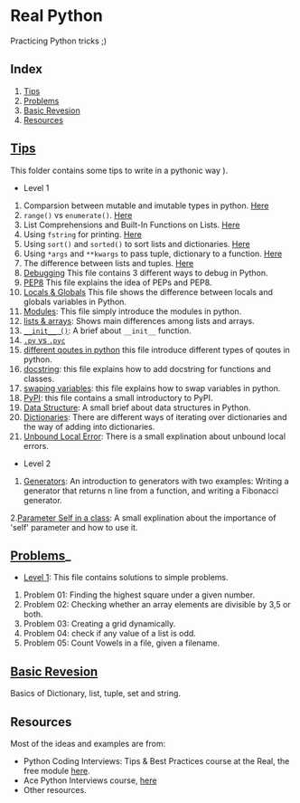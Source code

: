 # Real Python
Practicing Python tricks ;)
## Index
1. [Tips](#tips_file)
2. [Problems](#problems-file)
3. [Basic Revesion](#basic-revesion)
4. [Resources](#resources)

## [Tips](https://github.com/Nemat-Allah-Aloush/Real-Python/tree/master/Tips)

This folder contains some tips to write in a pythonic way ).

* Level 1
1. Comparsion between mutable and imutable types in python. [Here](https://github.com/Nemat-Allah-Aloush/Real-Python/blob/master/Tips/Level-1/1.Immutable.mutable.ipynb)
2. `range()` vs `enumerate()`. [Here](https://github.com/Nemat-Allah-Aloush/Real-Python/blob/master/Tips/Level-1/2.%20range_enumerate.ipynb)
3. List Comprehensions and Built-In Functions on Lists. [Here](https://github.com/Nemat-Allah-Aloush/Real-Python/blob/master/Tips/Level-1/3.%20List%20Comprehensions.ipynb)
4. Using `fstring` for printing. [Here](https://github.com/Nemat-Allah-Aloush/Real-Python/blob/master/Tips/Level-1/4.%20fstring.ipynb)
5. Using `sort()` and `sorted()` to sort lists and dictionaries. [Here](https://github.com/Nemat-Allah-Aloush/Real-Python/blob/master/Tips/Level-1/5.%20Sorting.ipynb)
6. Using `*args` and `**kwargs` to pass tuple, dictionary to a function. [Here](https://github.com/Nemat-Allah-Aloush/Real-Python/blob/master/Tips/Level-1/6.%20args.kwargs.ipynb)
7. The difference between lists and tuples. [Here](https://github.com/Nemat-Allah-Aloush/Real-Python/blob/master/Tips/Level-1/7.%20lists.tuples.ipynb)
8. [Debugging](https://github.com/Nemat-Allah-Aloush/Real-Python/blob/master/Tips/Level-1/8.%20Debugging.ipynb) This file contains 3 different ways to debug in Python.
9. [PEP8](https://github.com/Nemat-Allah-Aloush/Real-Python/blob/master/Tips/Level-1/9.%20pep8.ipynb) This file explains the idea of PEPs and PEP8.
10. [Locals & Globals](https://github.com/Nemat-Allah-Aloush/Real-Python/blob/master/Tips/Level-1/10.%20locals-globals.ipynb) This file shows the difference between locals and globals variables in Python.
11. [Modules](https://github.com/Nemat-Allah-Aloush/Real-Python/blob/master/Tips/Level-1/11.%20Modules.ipynb): This file simply introduce the modules in python.
12. [lists & arrays](https://github.com/Nemat-Allah-Aloush/Real-Python/blob/master/Tips/Level-1/12.%20lists.arrays.ipynb): Shows main differences among lists and arrays.
13. [`__init__ ()`](https://github.com/Nemat-Allah-Aloush/Real-Python/blob/master/Tips/Level-1/13.%20init%20function.ipynb): A brief about `__init__` function.
14. [`.py` vs `.pyc`](https://github.com/Nemat-Allah-Aloush/Real-Python/blob/master/Tips/Level-1/14.%20py.pyc.ipynb)
15. [different qoutes in python](https://github.com/Nemat-Allah-Aloush/Real-Python/blob/master/Tips/Level-1/15.%20different%20qoutes.ipynb) this file introduce different types of qoutes in python.
16. [docstring](https://github.com/Nemat-Allah-Aloush/Real-Python/blob/master/Tips/Level-1/16.%20docstring.ipynb): this file explains how to add docstring for functions and classes.
17. [swaping variables](https://github.com/Nemat-Allah-Aloush/Real-Python/blob/master/Tips/Level-1/17.%20swaping%20variables.ipynb): this file explains how to swap variables in python.
18. [PyPI](https://github.com/Nemat-Allah-Aloush/Real-Python/blob/master/Tips/Level-1/18.%20PyPI.ipynb): this file contains a small introductory to PyPI.
19. [Data Structure](https://github.com/Nemat-Allah-Aloush/Real-Python/blob/master/Tips/Level-1/19.%20Data%20Structure.ipynb): A small brief about data structures in Python.
20. [Dictionaries](https://github.com/Nemat-Allah-Aloush/Real-Python/blob/master/Tips/Level-1/20.%20Dictionaries..ipynb): There are different ways of iterating over dictionaries and the way of adding into dictionaries.
21. [Unbound Local Error](https://github.com/Nemat-Allah-Aloush/Real-Python/blob/master/Tips/Level-1/21.%20UnboundLocalError.ipynb): There is a small explination about unbound local errors.

* Level 2
1. [Generators](https://github.com/Nemat-Allah-Aloush/Real-Python/blob/master/Tips/Level-2/Generators.ipynb): An introduction to generators with two examples: Writing a generator that returns n line from a function, and writing a Fibonacci generator.

2.[Parameter Self in a class](https://github.com/Nemat-Allah-Aloush/Real-Python/blob/master/Tips/Level-2/self.ipynb): A small explination about the importance of 'self' parameter and how to use it.

## [Problems](https://github.com/Nemat-Allah-Aloush/Real-Python/tree/master/Problems)_
* [Level 1](https://github.com/Nemat-Allah-Aloush/Real-Python/blob/master/Problems/Problems-level-1.ipynb):
This file contains solutions to simple problems.
1. Problem 01: Finding the highest square under a given number.
2. Problem 02: Checking whether an array elements are divisible by 3,5 or both.
3. Problem 03: Creating a grid dynamically.
4. Problem 04: check if any value of a list is odd.
5. Problem 05: Count Vowels in a file, given a filename.

## [Basic Revesion](https://github.com/Nemat-Allah-Aloush/Real-Python/blob/master/Basic_Revesion.ipynb)
Basics of Dictionary, list, tuple, set and string.

## Resources
Most of the ideas and examples are from: 
- Python Coding Interviews: Tips & Best Practices course at the Real, the free module [here](https://realpython.com/courses/python-coding-interviews-tips-best-practices/).
- Ace Python Interviews course, [here](https://store.lerner.co.il/view/courses/ace-python-interviews/166238-introduction/489574-00-introduction)
- Other resources.
